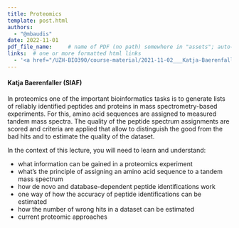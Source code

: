 ```yaml
---
title: Proteomics
template: post.html
authors:
  - "@mbaudis"
date: 2022-11-01
pdf_file_name:     # name of PDF (no path) somewhere in "assets"; auto-linked
links:  # one or more formatted html links
  - '<a href="/UZH-BIO390/course-material/2021-11-02___Katja-Baerenfaller__Proteomics__UZH-BIO390-HS21-lecture-07.pdf">[2021 Lecture Slides]</a>'
---
```


#### Katja Baerenfaller (SIAF)

In proteomics one of the important bioinformatics tasks is to generate lists of reliably identified peptides and proteins in mass spectrometry-based experiments. For this, amino acid sequences are assigned to measured tandem mass spectra. The quality of the peptide spectrum assignments are scored and criteria are applied that allow to distinguish the good from the bad hits and to estimate the quality of the dataset.

<!--more-->

In the context of this lecture, you will need to learn and understand:  

* what information can be gained in a proteomics experiment
* what’s the principle of assigning an amino acid sequence to a tandem mass spectrum
* how de novo and database-dependent peptide identifications work
* one way of how the accuracy of peptide identifications can be estimated
* how the number of wrong hits in a dataset can be estimated
* current proteomic approaches
